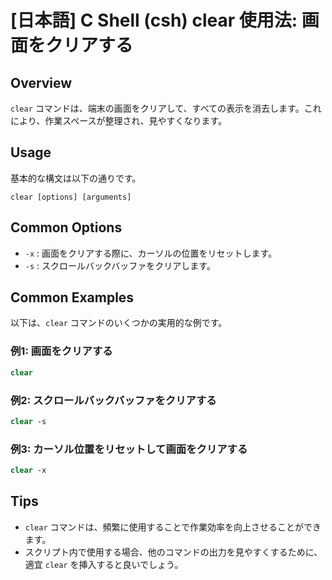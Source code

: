 # [日本語] C Shell (csh) clear 使用法: 画面をクリアする

## Overview
`clear` コマンドは、端末の画面をクリアして、すべての表示を消去します。これにより、作業スペースが整理され、見やすくなります。

## Usage
基本的な構文は以下の通りです。

```
clear [options] [arguments]
```

## Common Options
- `-x` : 画面をクリアする際に、カーソルの位置をリセットします。
- `-s` : スクロールバックバッファをクリアします。

## Common Examples
以下は、`clear` コマンドのいくつかの実用的な例です。

### 例1: 画面をクリアする
```csh
clear
```

### 例2: スクロールバックバッファをクリアする
```csh
clear -s
```

### 例3: カーソル位置をリセットして画面をクリアする
```csh
clear -x
```

## Tips
- `clear` コマンドは、頻繁に使用することで作業効率を向上させることができます。
- スクリプト内で使用する場合、他のコマンドの出力を見やすくするために、適宜 `clear` を挿入すると良いでしょう。